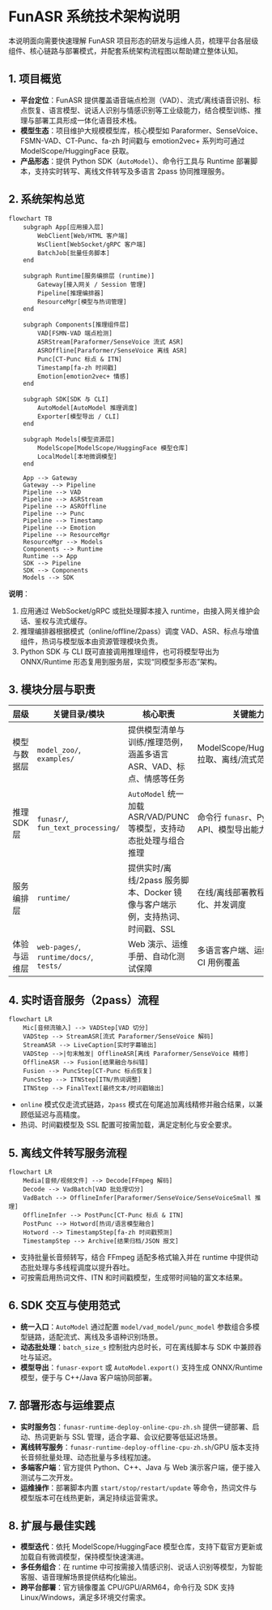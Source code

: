 # FunASR 系统技术架构说明

本说明面向需要快速理解 FunASR 项目形态的研发与运维人员，梳理平台各层级组件、核心链路与部署模式，并配套系统架构流程图以帮助建立整体认知。

## 1. 项目概览
- **平台定位**：FunASR 提供覆盖语音端点检测（VAD）、流式/离线语音识别、标点恢复、语言模型、说话人识别与情感识别等工业级能力，结合模型训练、推理与部署工具形成一体化语音技术栈。
- **模型生态**：项目维护大规模模型库，核心模型如 Paraformer、SenseVoice、FSMN-VAD、CT-Punc、fa-zh 时间戳与 emotion2vec+ 系列均可通过 ModelScope/HuggingFace 获取。
- **产品形态**：提供 Python SDK（`AutoModel`）、命令行工具与 Runtime 部署脚本，支持实时转写、离线文件转写及多语言 2pass 协同推理服务。

## 2. 系统架构总览

```mermaid
flowchart TB
    subgraph App[应用接入层]
        WebClient[Web/HTML 客户端]
        WsClient[WebSocket/gRPC 客户端]
        BatchJob[批量任务脚本]
    end

    subgraph Runtime[服务编排层 (runtime)]
        Gateway[接入网关 / Session 管理]
        Pipeline[推理编排器]
        ResourceMgr[模型与热词管理]
    end

    subgraph Components[推理组件层]
        VAD[FSMN-VAD 端点检测]
        ASRStream[Paraformer/SenseVoice 流式 ASR]
        ASROffline[Paraformer/SenseVoice 离线 ASR]
        Punc[CT-Punc 标点 & ITN]
        Timestamp[fa-zh 时间戳]
        Emotion[emotion2vec+ 情感]
    end

    subgraph SDK[SDK 与 CLI]
        AutoModel[AutoModel 推理调度]
        Exporter[模型导出 / CLI]
    end

    subgraph Models[模型资源层]
        ModelScope[ModelScope/HuggingFace 模型仓库]
        LocalModel[本地微调模型]
    end

    App --> Gateway
    Gateway --> Pipeline
    Pipeline --> VAD
    Pipeline --> ASRStream
    Pipeline --> ASROffline
    Pipeline --> Punc
    Pipeline --> Timestamp
    Pipeline --> Emotion
    Pipeline --> ResourceMgr
    ResourceMgr --> Models
    Components --> Runtime
    Runtime --> App
    SDK --> Pipeline
    SDK --> Components
    Models --> SDK
```

**说明**：
1. 应用通过 WebSocket/gRPC 或批处理脚本接入 runtime，由接入网关维护会话、鉴权与流式缓存。
2. 推理编排器根据模式（online/offline/2pass）调度 VAD、ASR、标点与增值组件，热词与模型版本由资源管理模块负责。
3. Python SDK 与 CLI 既可直接调用推理组件，也可将模型导出为 ONNX/Runtime 形态复用到服务层，实现“同模型多形态”架构。

## 3. 模块分层与职责

| 层级 | 关键目录/模块 | 核心职责 | 关键能力 |
| --- | --- | --- | --- |
| 模型与数据层 | `model_zoo/`, `examples/` | 提供模型清单与训练/推理范例，涵盖多语言 ASR、VAD、标点、情感等任务 | ModelScope/HuggingFace 拉取、离线/流式范例脚本 |
| 推理 SDK 层 | `funasr/`, `fun_text_processing/` | `AutoModel` 统一加载 ASR/VAD/PUNC 等模型，支持动态批处理与组合推理 | 命令行 `funasr`、Python API、模型导出能力 |
| 服务编排层 | `runtime/` | 提供实时/离线/2pass 服务脚本、Docker 镜像与客户端示例，支持热词、时间戳、SSL | 在线/离线部署教程、性能优化、并发调度 |
| 体验与运维层 | `web-pages/`, `runtime/docs/`, `tests/` | Web 演示、运维手册、自动化测试保障 | 多语言客户端、运维脚本、CI 用例覆盖 |

## 4. 实时语音服务（2pass）流程

```mermaid
flowchart LR
    Mic[音频流输入] --> VADStep[VAD 切分]
    VADStep --> StreamASR[流式 Paraformer/SenseVoice 解码]
    StreamASR --> LiveCaption[实时字幕输出]
    VADStep -->|句末触发| OfflineASR[离线 Paraformer/SenseVoice 精修]
    OfflineASR --> Fusion[结果融合与纠错]
    Fusion --> PuncStep[CT-Punc 标点恢复]
    PuncStep --> ITNStep[ITN/热词调整]
    ITNStep --> FinalText[最终文本/时间戳输出]
```

- `online` 模式仅走流式链路，`2pass` 模式在句尾追加离线精修并融合结果，以兼顾低延迟与高精度。
- 热词、时间戳模型及 SSL 配置可按需加载，满足定制化与安全要求。

## 5. 离线文件转写服务流程

```mermaid
flowchart LR
    Media[音频/视频文件] --> Decode[FFmpeg 解码]
    Decode --> VadBatch[VAD 批处理切分]
    VadBatch --> OfflineInfer[Paraformer/SenseVoice/SenseVoiceSmall 推理]
    OfflineInfer --> PostPunc[CT-Punc 标点 & ITN]
    PostPunc --> Hotword[热词/语言模型融合]
    Hotword --> TimestampStep[fa-zh 时间戳预测]
    TimestampStep --> Archive[结果归档/JSON 报文]
```

- 支持批量长音频转写，结合 FFmpeg 适配多格式输入并在 runtime 中提供动态批处理与多线程调度以提升吞吐。
- 可按需启用热词文件、ITN 和时间戳模型，生成带时间轴的富文本结果。

## 6. SDK 交互与使用范式
- **统一入口**：`AutoModel` 通过配置 `model/vad_model/punc_model` 参数组合多模型链路，适配流式、离线及多语种识别场景。
- **动态批处理**：`batch_size_s` 控制批内总时长，可在离线脚本与 SDK 中兼顾吞吐与延迟。
- **模型导出**：`funasr-export` 或 `AutoModel.export()` 支持生成 ONNX/Runtime 模型，便于与 C++/Java 客户端协同部署。

## 7. 部署形态与运维要点
- **实时服务包**：`funasr-runtime-deploy-online-cpu-zh.sh` 提供一键部署、启动、热词更新与 SSL 管理，适合字幕、会议纪要等低延迟场景。
- **离线转写服务**：`funasr-runtime-deploy-offline-cpu-zh.sh`/GPU 版本支持长音频批量处理、动态批量与多线程加速。
- **多端客户端**：官方提供 Python、C++、Java 与 Web 演示客户端，便于接入测试与二次开发。
- **运维操作**：部署脚本内置 `start/stop/restart/update` 等命令，热词文件与模型版本可在线热更新，满足持续运营需求。

## 8. 扩展与最佳实践
- **模型迭代**：依托 ModelScope/HuggingFace 模型仓库，支持下载官方更新或加载自有微调模型，保持模型快速演进。
- **多任务组合**：在 runtime 中可按需接入情感识别、说话人识别等模型，为智能客服、语音理解场景提供结构化输出。
- **跨平台部署**：官方镜像覆盖 CPU/GPU/ARM64，命令行及 SDK 支持 Linux/Windows，满足多环境交付需求。

